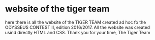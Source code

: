# website of the tiger team
here there is all the website of the TIGER TEAM created ad hoc fo the ODYSSEUS CONTEST II, edition 2016/2017.
All the website was created usind directly HTML and CSS.
Thank you for your time,
The Tiger Team
